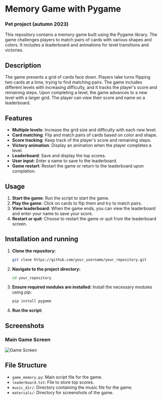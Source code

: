 # Memory Game with Pygame
### Pet project (autumn 2023)

This repository contains a memory game built using the Pygame library. The game challenges players to match pairs of cards with various shapes and colors. It includes a leaderboard and animations for level transitions and victories.

## Description

The game presents a grid of cards face down. Players take turns flipping two cards at a time, trying to find matching pairs. The game includes different levels with increasing difficulty, and it tracks the player's score and remaining steps. Upon completing a level, the game advances to a new level with a larger grid. The player can view their score and name on a leaderboard.

## Features

- **Multiple levels**: Increase the grid size and difficulty with each new level.
- **Card matching**: Flip and match pairs of cards based on color and shape.
- **Score tracking**: Keep track of the player's score and remaining steps.
- **Victory animation**: Display an animation when the player completes a level.
- **Leaderboard**: Save and display the top scores.
- **User input**: Enter a name to save to the leaderboard.
- **Game restart**: Restart the game or return to the leaderboard upon completion.

## Usage

1. **Start the game**: Run the script to start the game.
2. **Play the game**: Click on cards to flip them and try to match pairs.
3. **View leaderboard**: When the game ends, you can view the leaderboard and enter your name to save your score.
4. **Restart or quit**: Choose to restart the game or quit from the leaderboard screen.

## Installation and running

1. **Clone the repository:**
    ```bash
    git clone https://github.com/your_username/your_repository.git
    ```

2. **Navigate to the project directory:**
    ```bash
    cd your_repository
    ```

3. **Ensure required modules are installed:**
    Install the necessary modules using pip:
    ```bash
    pip install pygame
    ```

4. **Run the script:**

## Screenshots

### Main Game Screen
![Game Screen](./screenshots/game_screen.png)

## File Structure

- `game_memory.py`: Main script file for the game.
- `leaderboard.txt`: File to store top scores.
- `music_dir/`: Directory containing the music file for the game.
- `materials/`: Directory for screenshots of the game.

